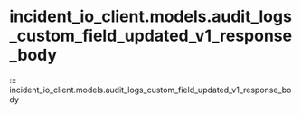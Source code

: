 # incident_io_client.models.audit_logs_custom_field_updated_v1_response_body

::: incident_io_client.models.audit_logs_custom_field_updated_v1_response_body